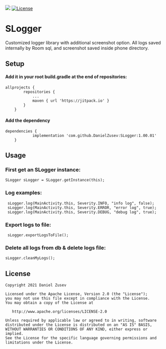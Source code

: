 [![](https://jitpack.io/v/DanielZusev/SLogger.svg)](https://jitpack.io/#DanielZusev/SLogger)
[![License](https://img.shields.io/badge/License-Apache%202.0-blue.svg)](https://opensource.org/licenses/Apache-2.0)

# SLogger

Customized logger library with additional screenshot option.
All logs saved internally by Room sql, and screenshot saved inside phone directory.

## Setup
#### Add it in your root build.gradle at the end of repositories:
```
allprojects {
		repositories {
			...
			maven { url 'https://jitpack.io' }
		}
	}
```
#### Add the dependency
```
dependencies {
	        implementation 'com.github.DanielZusev:SLogger:1.00.01'
	}
```

## Usage
### First get an SLogger instance:
```
SLogger sLogger = SLogger.getInstance(this);
```

### Log examples: 
```
 sLogger.log(MainActivity.this, Severity.INFO, "info log", false);
 sLogger.log(MainActivity.this, Severity.ERROR, "error log", true);
 sLogger.log(MainActivity.this, Severity.DEBUG, "debug log", true);
```

### Export logs to file:
```
 sLogger.exportLogsToFile();
```

### Delete all logs from db & delete logs file:
```
sLogger.cleanMyLogs();
```
## License

    Copyright 2021 Daniel Zusev

    Licensed under the Apache License, Version 2.0 (the "License");
    you may not use this file except in compliance with the License.
    You may obtain a copy of the License at

       http://www.apache.org/licenses/LICENSE-2.0

    Unless required by applicable law or agreed to in writing, software
    distributed under the License is distributed on an "AS IS" BASIS,
    WITHOUT WARRANTIES OR CONDITIONS OF ANY KIND, either express or implied.
    See the License for the specific language governing permissions and
    limitations under the License.

